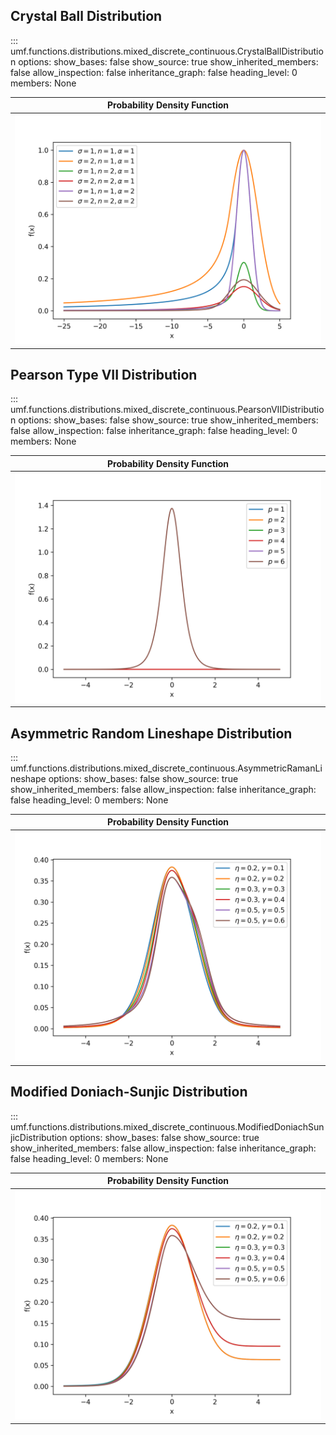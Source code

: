 ## Crystal Ball Distribution

<!-- prettier-ignore -->
::: umf.functions.distributions.mixed_discrete_continuous.CrystalBallDistribution
    options:
        show_bases: false
        show_source: true
        show_inherited_members: false
        allow_inspection: false
        inheritance_graph: false
        heading_level: 0
        members: None

|                         Probability Density Function                          |
| :---------------------------------------------------------------------------: |
| ![CrystalBallDistribution](../../../extra/images/CrystalBallDistribution.png) |

## Pearson Type VII Distribution

<!-- prettier-ignore -->
::: umf.functions.distributions.mixed_discrete_continuous.PearsonVIIDistribution
    options:
        show_bases: false
        show_source: true
        show_inherited_members: false
        allow_inspection: false
        inheritance_graph: false
        heading_level: 0
        members: None

|                    Probability Density Function                     |
| :-----------------------------------------------------------------: |
| ![PearsonTypeVII](../../../extra/images/PearsonVIIDistribution.png) |

## Asymmetric Random Lineshape Distribution

<!-- prettier-ignore -->
::: umf.functions.distributions.mixed_discrete_continuous.AsymmetricRamanLineshape
    options:
        show_bases: false
        show_source: true
        show_inherited_members: false
        allow_inspection: false
        inheritance_graph: false
        heading_level: 0
        members: None

|                          Probability Density Function                           |
| :-----------------------------------------------------------------------------: |
| ![AsymmetricRamanLineshape](../../../extra/images/AsymmetricRamanLineshape.png) |

## Modified Doniach-Sunjic Distribution

<!-- prettier-ignore -->
::: umf.functions.distributions.mixed_discrete_continuous.ModifiedDoniachSunjicDistribution
    options:
        show_bases: false
        show_source: true
        show_inherited_members: false
        allow_inspection: false
        inheritance_graph: false
        heading_level: 0
        members: None

|                                   Probability Density Function                                    |
| :-----------------------------------------------------------------------------------------------: |
| ![ModifiedDoniachSunjicDistribution](../../../extra/images/ModifiedDoniachSunjicDistribution.png) |
